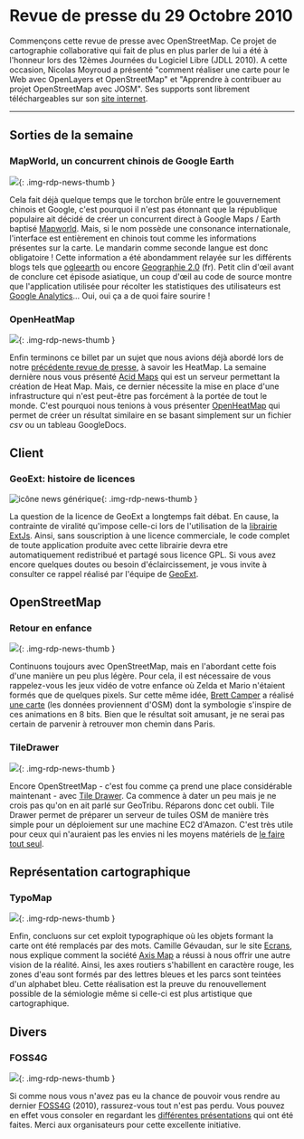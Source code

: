 # Revue de presse du 29 Octobre 2010

Commençons cette revue de presse avec OpenStreetMap. Ce projet de cartographie collaborative qui fait de plus en plus parler de lui a été à l'honneur lors des 12èmes Journées du Logiciel Libre (JDLL 2010). A cette occasion, Nicolas Moyroud a présenté "comment réaliser une carte pour le Web avec OpenLayers et OpenStreetMap" et "Apprendre à contribuer au projet OpenStreetMap avec JOSM". Ses supports sont librement téléchargeables sur son [site internet](http://nmoyroud.teledetection.fr/index.php?option=com_docman&task=cat_view&gid=4&Itemid=7).

----

## Sorties de la semaine

### MapWorld, un concurrent chinois de Google Earth

![](https://cdn.geotribu.fr/img/5mapworldcn.png){: .img-rdp-news-thumb }

Cela fait déjà quelque temps que le torchon brûle entre le gouvernement chinois et Google, c'est pourquoi il n'est pas étonnant que la république populaire ait décidé de créer un concurrent direct à Google Maps / Earth baptisé [Mapworld](http://www.tianditu.cn/). Mais, si le nom possède une consonance internationale, l'interface est entièrement en chinois tout comme les informations présentes sur la carte. Le mandarin comme seconde langue est donc obligatoire ! Cette information a été abondamment relayée sur les différents blogs tels que [ogleearth](http://www.ogleearth.com/2010/10/chinas_google_e.html) ou encore [Geographie 2.0](http://geographie2point0.wordpress.com/2010/10/22/map-world-le-google-maps-made-with-china/) (fr). Petit clin d'œil avant de conclure cet épisode asiatique, un coup d'œil au code de source montre que l'application utilisée pour récolter les statistiques des utilisateurs est [Google Analytics](http://www.google.com/analytics/)... Oui, oui ça a de quoi faire sourire !

### OpenHeatMap

![](https://cdn.geotribu.fr/img/1voronoi_0.png){: .img-rdp-news-thumb }

Enfin terminons ce billet par un sujet que nous avions déjà abordé lors de notre [précédente revue de presse](http://geotribu.net/node/302/), à savoir les HeatMap. La semaine dernière nous vous présenté [Acid Maps](http://xoomcode.com/content/acid-maps-visualizations-real-time-decisions) qui est un serveur permettant la création de Heat Map. Mais, ce dernier nécessite la mise en place d'une infrastructure qui n'est peut-être pas forcément à la portée de tout le monde. C'est pourquoi nous tenions à vous présenter [OpenHeatMap](http://www.openheatmap.com/) qui permet de créer un résultat similaire en se basant simplement sur un fichier *csv* ou un tableau GoogleDocs.

## Client

### GeoExt: histoire de licences

![icône news générique](https://cdn.geotribu.fr/img/internal/icons-rdp-news/news.png "News Geotribu"){: .img-rdp-news-thumb }

La question de la licence de GeoExt a longtemps fait débat. En cause, la contrainte de viralité qu'impose celle-ci lors de l'utilisation de la [librairie ExtJs](http://www.sencha.com/products/js/). Ainsi, sans souscription à une licence commerciale, le code complet de toute application produite avec cette librairie devra etre automatiquement redistribué et partagé sous licence GPL. Si vous avez encore quelques doutes ou besoin d'éclaircissement, je vous invite à consulter ce rappel réalisé par l'équipe de [GeoExt](http://blog.opengeo.org/2010/10/25/ext-js-licensing-qa/).

## OpenStreetMap

### Retour en enfance

![](https://cdn.geotribu.fr/img/18bitmap.png){: .img-rdp-news-thumb }

Continuons toujours avec OpenStreetMap, mais en l'abordant cette fois d'une manière un peu plus légère. Pour cela, il est nécessaire de vous rappelez-vous les jeux vidéo de votre enfance où Zelda et Mario n'étaient formés que de quelques pixels. Sur cette même idée, [Brett Camper](http://vector.io/) a réalisé [une carte](http://8bitcity.com/map?Paris) (les données proviennent d'OSM) dont la symbologie s'inspire de ces animations en 8 bits. Bien que le résultat soit amusant, je ne serai pas certain de parvenir à retrouver mon chemin dans Paris.

### TileDrawer

![](https://cdn.geotribu.fr/img/2tiledrawer_0.png){: .img-rdp-news-thumb }

Encore OpenStreetMap - c'est fou comme ça prend une place considérable maintenant - avec [Tile Drawer](http://tiledrawer.com/). Ca commence à dater un peu mais je ne crois pas qu'on en ait parlé sur GeoTribu. Réparons donc cet oubli. Tile Drawer permet de préparer un serveur de tuiles OSM de manière très simple pour un déploiement sur une machine EC2 d'Amazon. C'est très utile pour ceux qui n'auraient pas les envies ni les moyens matériels de [le faire tout seul](http://geotribu.net/node/262).

## Représentation cartographique

### TypoMap

![](https://cdn.geotribu.fr/img/3typomap.png){: .img-rdp-news-thumb }

Enfin, concluons sur cet exploit typographique où les objets formant la carte ont été remplacés par des mots. Camille Gévaudan, sur le site [Ecrans](http://www.ecrans.fr/Typos-a-la-carte,11075.html), nous explique comment la société [Axis Map](http://www.axismaps.com/blog/2010/09/typographic-map-posters/) a réussi à nous offrir une autre vision de la réalité. Ainsi, les axes routiers s'habillent en caractère rouge, les zones d'eau sont formés par des lettres bleues et les parcs sont teintées d'un alphabet bleu. Cette réalisation est la preuve du renouvellement possible de la sémiologie même si celle-ci est plus artistique que cartographique.

## Divers

### FOSS4G

![](https://cdn.geotribu.fr/img/4foss4g.png){: .img-rdp-news-thumb }

Si comme nous vous n'avez pas eu la chance de pouvoir vous rendre au dernier [FOSS4G](http://2010.foss4g.org/) (2010), rassurez-vous tout n'est pas perdu. Vous pouvez en effet vous consoler en regardant les [différentes présentations](http://2010.foss4g.org/presentations_gen_sel.php) qui ont été faites. Merci aux organisateurs pour cette excellente initiative.
